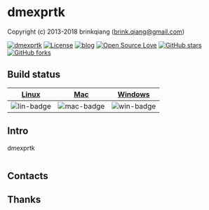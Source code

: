 # dmexprtk

Copyright (c) 2013-2018 brinkqiang (brink.qiang@gmail.com)

[![dmexprtk](https://img.shields.io/badge/brinkqiang-dmexprtk-blue.svg?style=flat-square)](https://github.com/brinkqiang/dmexprtk)
[![License](https://img.shields.io/badge/license-MIT-brightgreen.svg)](https://github.com/brinkqiang/dmexprtk/blob/master/LICENSE)
[![blog](https://img.shields.io/badge/Author-Blog-7AD6FD.svg)](https://brinkqiang.github.io/)
[![Open Source Love](https://badges.frapsoft.com/os/v3/open-source.png)](https://github.com/brinkqiang)
[![GitHub stars](https://img.shields.io/github/stars/brinkqiang/dmexprtk.svg?label=Stars)](https://github.com/brinkqiang/dmexprtk) 
[![GitHub forks](https://img.shields.io/github/forks/brinkqiang/dmexprtk.svg?label=Fork)](https://github.com/brinkqiang/dmexprtk)

## Build status
| [Linux][lin-link] | [Mac][mac-link] | [Windows][win-link] |
| :---------------: | :----------------: | :-----------------: |
| ![lin-badge]      | ![mac-badge]       | ![win-badge]        |

[lin-badge]: https://github.com/brinkqiang/dmexprtk/workflows/linux/badge.svg "linux build status"
[lin-link]:  https://github.com/brinkqiang/dmexprtk/actions/workflows/linux.yml "linux build status"
[mac-badge]: https://github.com/brinkqiang/dmexprtk/workflows/mac/badge.svg "mac build status"
[mac-link]:  https://github.com/brinkqiang/dmexprtk/actions/workflows/mac.yml "mac build status"
[win-badge]: https://github.com/brinkqiang/dmexprtk/workflows/win/badge.svg "win build status"
[win-link]:  https://github.com/brinkqiang/dmexprtk/actions/workflows/win.yml "win build status"

## Intro
dmexprtk
```cpp
```
## Contacts

## Thanks
